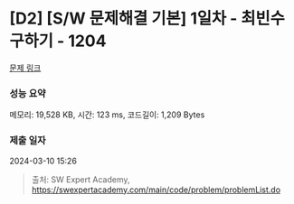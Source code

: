 # [D2] [S/W 문제해결 기본] 1일차 - 최빈수 구하기 - 1204 

[문제 링크](https://swexpertacademy.com/main/code/problem/problemDetail.do?contestProbId=AV13zo1KAAACFAYh) 

### 성능 요약

메모리: 19,528 KB, 시간: 123 ms, 코드길이: 1,209 Bytes

### 제출 일자

2024-03-10 15:26



> 출처: SW Expert Academy, https://swexpertacademy.com/main/code/problem/problemList.do